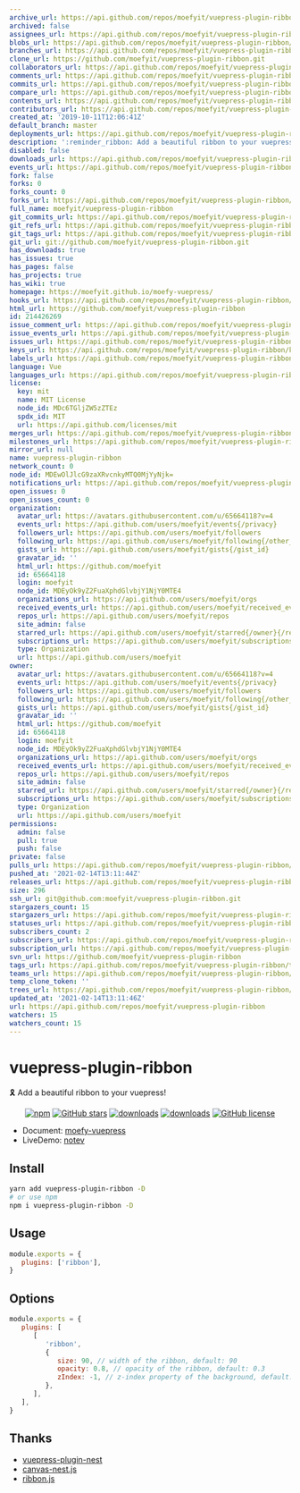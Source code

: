 ```yaml
---
archive_url: https://api.github.com/repos/moefyit/vuepress-plugin-ribbon/{archive_format}{/ref}
archived: false
assignees_url: https://api.github.com/repos/moefyit/vuepress-plugin-ribbon/assignees{/user}
blobs_url: https://api.github.com/repos/moefyit/vuepress-plugin-ribbon/git/blobs{/sha}
branches_url: https://api.github.com/repos/moefyit/vuepress-plugin-ribbon/branches{/branch}
clone_url: https://github.com/moefyit/vuepress-plugin-ribbon.git
collaborators_url: https://api.github.com/repos/moefyit/vuepress-plugin-ribbon/collaborators{/collaborator}
comments_url: https://api.github.com/repos/moefyit/vuepress-plugin-ribbon/comments{/number}
commits_url: https://api.github.com/repos/moefyit/vuepress-plugin-ribbon/commits{/sha}
compare_url: https://api.github.com/repos/moefyit/vuepress-plugin-ribbon/compare/{base}...{head}
contents_url: https://api.github.com/repos/moefyit/vuepress-plugin-ribbon/contents/{+path}
contributors_url: https://api.github.com/repos/moefyit/vuepress-plugin-ribbon/contributors
created_at: '2019-10-11T12:06:41Z'
default_branch: master
deployments_url: https://api.github.com/repos/moefyit/vuepress-plugin-ribbon/deployments
description: ':reminder_ribbon: Add a beautiful ribbon to your vuepress!'
disabled: false
downloads_url: https://api.github.com/repos/moefyit/vuepress-plugin-ribbon/downloads
events_url: https://api.github.com/repos/moefyit/vuepress-plugin-ribbon/events
fork: false
forks: 0
forks_count: 0
forks_url: https://api.github.com/repos/moefyit/vuepress-plugin-ribbon/forks
full_name: moefyit/vuepress-plugin-ribbon
git_commits_url: https://api.github.com/repos/moefyit/vuepress-plugin-ribbon/git/commits{/sha}
git_refs_url: https://api.github.com/repos/moefyit/vuepress-plugin-ribbon/git/refs{/sha}
git_tags_url: https://api.github.com/repos/moefyit/vuepress-plugin-ribbon/git/tags{/sha}
git_url: git://github.com/moefyit/vuepress-plugin-ribbon.git
has_downloads: true
has_issues: true
has_pages: false
has_projects: true
has_wiki: true
homepage: https://moefyit.github.io/moefy-vuepress/
hooks_url: https://api.github.com/repos/moefyit/vuepress-plugin-ribbon/hooks
html_url: https://github.com/moefyit/vuepress-plugin-ribbon
id: 214426269
issue_comment_url: https://api.github.com/repos/moefyit/vuepress-plugin-ribbon/issues/comments{/number}
issue_events_url: https://api.github.com/repos/moefyit/vuepress-plugin-ribbon/issues/events{/number}
issues_url: https://api.github.com/repos/moefyit/vuepress-plugin-ribbon/issues{/number}
keys_url: https://api.github.com/repos/moefyit/vuepress-plugin-ribbon/keys{/key_id}
labels_url: https://api.github.com/repos/moefyit/vuepress-plugin-ribbon/labels{/name}
language: Vue
languages_url: https://api.github.com/repos/moefyit/vuepress-plugin-ribbon/languages
license:
  key: mit
  name: MIT License
  node_id: MDc6TGljZW5zZTEz
  spdx_id: MIT
  url: https://api.github.com/licenses/mit
merges_url: https://api.github.com/repos/moefyit/vuepress-plugin-ribbon/merges
milestones_url: https://api.github.com/repos/moefyit/vuepress-plugin-ribbon/milestones{/number}
mirror_url: null
name: vuepress-plugin-ribbon
network_count: 0
node_id: MDEwOlJlcG9zaXRvcnkyMTQ0MjYyNjk=
notifications_url: https://api.github.com/repos/moefyit/vuepress-plugin-ribbon/notifications{?since,all,participating}
open_issues: 0
open_issues_count: 0
organization:
  avatar_url: https://avatars.githubusercontent.com/u/65664118?v=4
  events_url: https://api.github.com/users/moefyit/events{/privacy}
  followers_url: https://api.github.com/users/moefyit/followers
  following_url: https://api.github.com/users/moefyit/following{/other_user}
  gists_url: https://api.github.com/users/moefyit/gists{/gist_id}
  gravatar_id: ''
  html_url: https://github.com/moefyit
  id: 65664118
  login: moefyit
  node_id: MDEyOk9yZ2FuaXphdGlvbjY1NjY0MTE4
  organizations_url: https://api.github.com/users/moefyit/orgs
  received_events_url: https://api.github.com/users/moefyit/received_events
  repos_url: https://api.github.com/users/moefyit/repos
  site_admin: false
  starred_url: https://api.github.com/users/moefyit/starred{/owner}{/repo}
  subscriptions_url: https://api.github.com/users/moefyit/subscriptions
  type: Organization
  url: https://api.github.com/users/moefyit
owner:
  avatar_url: https://avatars.githubusercontent.com/u/65664118?v=4
  events_url: https://api.github.com/users/moefyit/events{/privacy}
  followers_url: https://api.github.com/users/moefyit/followers
  following_url: https://api.github.com/users/moefyit/following{/other_user}
  gists_url: https://api.github.com/users/moefyit/gists{/gist_id}
  gravatar_id: ''
  html_url: https://github.com/moefyit
  id: 65664118
  login: moefyit
  node_id: MDEyOk9yZ2FuaXphdGlvbjY1NjY0MTE4
  organizations_url: https://api.github.com/users/moefyit/orgs
  received_events_url: https://api.github.com/users/moefyit/received_events
  repos_url: https://api.github.com/users/moefyit/repos
  site_admin: false
  starred_url: https://api.github.com/users/moefyit/starred{/owner}{/repo}
  subscriptions_url: https://api.github.com/users/moefyit/subscriptions
  type: Organization
  url: https://api.github.com/users/moefyit
permissions:
  admin: false
  pull: true
  push: false
private: false
pulls_url: https://api.github.com/repos/moefyit/vuepress-plugin-ribbon/pulls{/number}
pushed_at: '2021-02-14T13:11:44Z'
releases_url: https://api.github.com/repos/moefyit/vuepress-plugin-ribbon/releases{/id}
size: 296
ssh_url: git@github.com:moefyit/vuepress-plugin-ribbon.git
stargazers_count: 15
stargazers_url: https://api.github.com/repos/moefyit/vuepress-plugin-ribbon/stargazers
statuses_url: https://api.github.com/repos/moefyit/vuepress-plugin-ribbon/statuses/{sha}
subscribers_count: 2
subscribers_url: https://api.github.com/repos/moefyit/vuepress-plugin-ribbon/subscribers
subscription_url: https://api.github.com/repos/moefyit/vuepress-plugin-ribbon/subscription
svn_url: https://github.com/moefyit/vuepress-plugin-ribbon
tags_url: https://api.github.com/repos/moefyit/vuepress-plugin-ribbon/tags
teams_url: https://api.github.com/repos/moefyit/vuepress-plugin-ribbon/teams
temp_clone_token: ''
trees_url: https://api.github.com/repos/moefyit/vuepress-plugin-ribbon/git/trees{/sha}
updated_at: '2021-02-14T13:11:46Z'
url: https://api.github.com/repos/moefyit/vuepress-plugin-ribbon
watchers: 15
watchers_count: 15
---
```


# vuepress-plugin-ribbon <GitHubLink repo="moefyit/vuepress-plugin-ribbon"/>

:reminder_ribbon: Add a beautiful ribbon to your vuepress!

<p align="center">
   <a href="https://www.npmjs.com/package/vuepress-plugin-ribbon" target="_blank"><img alt="npm" src="https://img.shields.io/npm/v/vuepress-plugin-ribbon.svg"></a>
   <a href="https://github.com/moefyit/vuepress-plugin-ribbon/stargazers" target="_blank"><img alt="GitHub stars" src="https://img.shields.io/github/stars/moefyit/vuepress-plugin-ribbon"></a>
   <a href="https://www.npmjs.com/package/vuepress-plugin-ribbon" target="_blank"><img alt="downloads" src="https://img.shields.io/npm/dt/vuepress-plugin-ribbon.svg"></a>
   <a href="https://www.npmjs.com/package/vuepress-plugin-ribbon" target="_blank"><img alt="downloads" src="https://img.shields.io/npm/dm/vuepress-plugin-ribbon.svg"></a>
   <a href="https://github.com/moefyit/vuepress-plugin-ribbon/blob/master/LICENSE" target="_blank"><img alt="GitHub license" src="https://img.shields.io/github/license/moefyit/vuepress-plugin-ribbon"></a>
</p>

-  Document: [moefy-vuepress](https://moefyit.github.io/moefy-vuepress/)
-  LiveDemo: [notev](https://www.sigure.xyz/)

## Install

```bash
yarn add vuepress-plugin-ribbon -D
# or use npm
npm i vuepress-plugin-ribbon -D
```

## Usage

```javascript
module.exports = {
   plugins: ['ribbon'],
}
```

## Options

```js
module.exports = {
   plugins: [
      [
         'ribbon',
         {
            size: 90, // width of the ribbon, default: 90
            opacity: 0.8, // opacity of the ribbon, default: 0.3
            zIndex: -1, // z-index property of the background, default: -1
         },
      ],
   ],
}
```

## Thanks

-  [vuepress-plugin-nest](https://github.com/vxhly/vuepress-plugin-nest)
-  [canvas-nest.js](https://github.com/hustcc/canvas-nest.js)
-  [ribbon.js](https://github.com/hustcc/ribbon.js)
